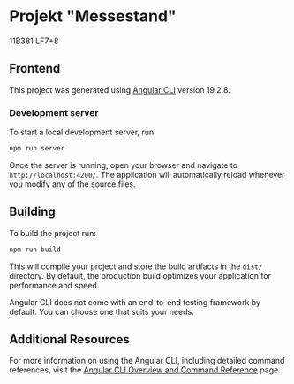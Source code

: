 # Projekt "Messestand"

11B381 LF7+8

## Frontend

This project was generated using [Angular CLI](https://github.com/angular/angular-cli) version 19.2.8.

### Development server

To start a local development server, run:

```bash
npm run server
```

Once the server is running, open your browser and navigate to `http://localhost:4200/`. The application will automatically reload whenever you modify any of the source files.

## Building

To build the project run:

```bash
npm run build
```

This will compile your project and store the build artifacts in the `dist/` directory. By default, the production build optimizes your application for performance and speed.

Angular CLI does not come with an end-to-end testing framework by default. You can choose one that suits your needs.

## Additional Resources

For more information on using the Angular CLI, including detailed command references, visit the [Angular CLI Overview and Command Reference](https://angular.dev/tools/cli) page.
